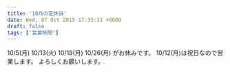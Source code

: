 ```yaml
---
title: '10月の定休日'
date: Wed, 07 Oct 2015 17:33:31 +0000
draft: false
tags: ['営業時間']
---
```


10/5(月) 10/13(火) 10/19(月) 10/26(月) がお休みです。 10/12(月)は祝日なので営業します。 よろしくお願いします。